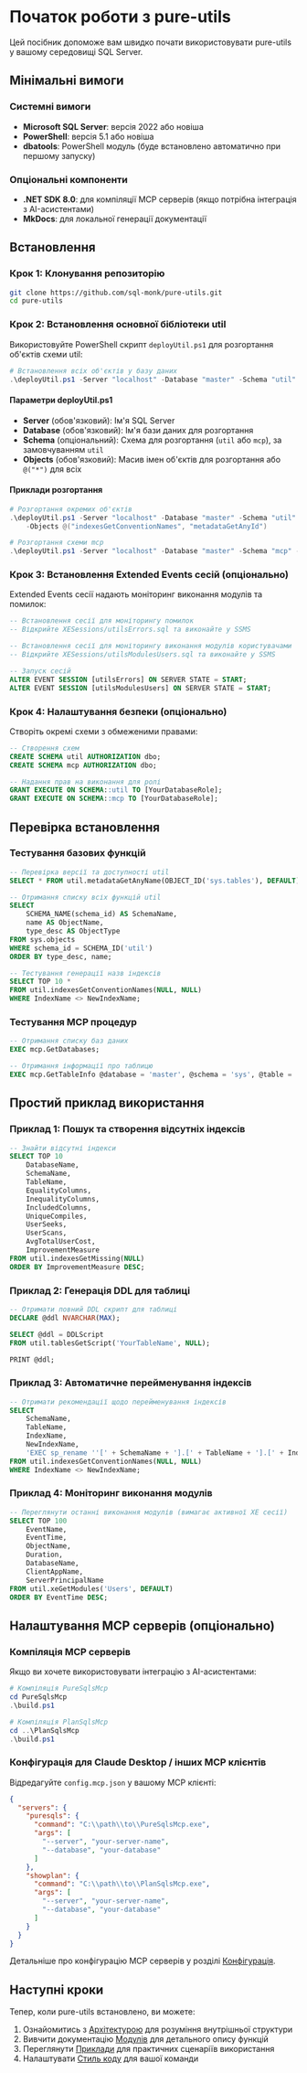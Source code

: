 # Початок роботи з pure-utils

Цей посібник допоможе вам швидко почати використовувати pure-utils у вашому середовищі SQL Server.

## Мінімальні вимоги

### Системні вимоги

- **Microsoft SQL Server**: версія 2022 або новіша
- **PowerShell**: версія 5.1 або новіша
- **dbatools**: PowerShell модуль (буде встановлено автоматично при першому запуску)

### Опціональні компоненти

- **.NET SDK 8.0**: для компіляції MCP серверів (якщо потрібна інтеграція з AI-асистентами)
- **MkDocs**: для локальної генерації документації

## Встановлення

### Крок 1: Клонування репозиторію

```bash
git clone https://github.com/sql-monk/pure-utils.git
cd pure-utils
```

### Крок 2: Встановлення основної бібліотеки util

Використовуйте PowerShell скрипт `deployUtil.ps1` для розгортання об'єктів схеми util:

```powershell
# Встановлення всіх об'єктів у базу даних
.\deployUtil.ps1 -Server "localhost" -Database "master" -Schema "util" -Objects @("*")
```

#### Параметри deployUtil.ps1

- **Server** (обов'язковий): Ім'я SQL Server
- **Database** (обов'язковий): Ім'я бази даних для розгортання
- **Schema** (опціональний): Схема для розгортання (`util` або `mcp`), за замовчуванням `util`
- **Objects** (обов'язковий): Масив імен об'єктів для розгортання або `@("*")` для всіх

#### Приклади розгортання

```powershell
# Розгортання окремих об'єктів
.\deployUtil.ps1 -Server "localhost" -Database "master" -Schema "util" `
    -Objects @("indexesGetConventionNames", "metadataGetAnyId")

# Розгортання схеми mcp
.\deployUtil.ps1 -Server "localhost" -Database "master" -Schema "mcp" -Objects @("*")
```

### Крок 3: Встановлення Extended Events сесій (опціонально)

Extended Events сесії надають моніторинг виконання модулів та помилок:

```sql
-- Встановлення сесії для моніторингу помилок
-- Відкрийте XESessions/utilsErrors.sql та виконайте у SSMS

-- Встановлення сесії для моніторингу виконання модулів користувачами
-- Відкрийте XESessions/utilsModulesUsers.sql та виконайте у SSMS

-- Запуск сесій
ALTER EVENT SESSION [utilsErrors] ON SERVER STATE = START;
ALTER EVENT SESSION [utilsModulesUsers] ON SERVER STATE = START;
```

### Крок 4: Налаштування безпеки (опціонально)

Створіть окремі схеми з обмеженими правами:

```sql
-- Створення схем
CREATE SCHEMA util AUTHORIZATION dbo;
CREATE SCHEMA mcp AUTHORIZATION dbo;

-- Надання прав на виконання для ролі
GRANT EXECUTE ON SCHEMA::util TO [YourDatabaseRole];
GRANT EXECUTE ON SCHEMA::mcp TO [YourDatabaseRole];
```

## Перевірка встановлення

### Тестування базових функцій

```sql
-- Перевірка версії та доступності util
SELECT * FROM util.metadataGetAnyName(OBJECT_ID('sys.tables'), DEFAULT);

-- Отримання списку всіх функцій util
SELECT 
    SCHEMA_NAME(schema_id) AS SchemaName,
    name AS ObjectName,
    type_desc AS ObjectType
FROM sys.objects
WHERE schema_id = SCHEMA_ID('util')
ORDER BY type_desc, name;

-- Тестування генерації назв індексів
SELECT TOP 10 * 
FROM util.indexesGetConventionNames(NULL, NULL)
WHERE IndexName <> NewIndexName;
```

### Тестування MCP процедур

```sql
-- Отримання списку баз даних
EXEC mcp.GetDatabases;

-- Отримання інформації про таблицю
EXEC mcp.GetTableInfo @database = 'master', @schema = 'sys', @table = 'tables';
```

## Простий приклад використання

### Приклад 1: Пошук та створення відсутніх індексів

```sql
-- Знайти відсутні індекси
SELECT TOP 10
    DatabaseName,
    SchemaName,
    TableName,
    EqualityColumns,
    InequalityColumns,
    IncludedColumns,
    UniqueCompiles,
    UserSeeks,
    UserScans,
    AvgTotalUserCost,
    ImprovementMeasure
FROM util.indexesGetMissing(NULL)
ORDER BY ImprovementMeasure DESC;
```

### Приклад 2: Генерація DDL для таблиці

```sql
-- Отримати повний DDL скрипт для таблиці
DECLARE @ddl NVARCHAR(MAX);

SELECT @ddl = DDLScript
FROM util.tablesGetScript('YourTableName', NULL);

PRINT @ddl;
```

### Приклад 3: Автоматичне перейменування індексів

```sql
-- Отримати рекомендації щодо перейменування індексів
SELECT 
    SchemaName,
    TableName,
    IndexName,
    NewIndexName,
    'EXEC sp_rename ''[' + SchemaName + '].[' + TableName + '].[' + IndexName + ']'', ''' + NewIndexName + ''', ''INDEX'';' AS RenameScript
FROM util.indexesGetConventionNames(NULL, NULL)
WHERE IndexName <> NewIndexName;
```

### Приклад 4: Моніторинг виконання модулів

```sql
-- Переглянути останні виконання модулів (вимагає активної XE сесії)
SELECT TOP 100
    EventName,
    EventTime,
    ObjectName,
    Duration,
    DatabaseName,
    ClientAppName,
    ServerPrincipalName
FROM util.xeGetModules('Users', DEFAULT)
ORDER BY EventTime DESC;
```

## Налаштування MCP серверів (опціонально)

### Компіляція MCP серверів

Якщо ви хочете використовувати інтеграцію з AI-асистентами:

```powershell
# Компіляція PureSqlsMcp
cd PureSqlsMcp
.\build.ps1

# Компіляція PlanSqlsMcp
cd ..\PlanSqlsMcp
.\build.ps1
```

### Конфігурація для Claude Desktop / інших MCP клієнтів

Відредагуйте `config.mcp.json` у вашому MCP клієнті:

```json
{
  "servers": {
    "puresqls": {
      "command": "C:\\path\\to\\PureSqlsMcp.exe",
      "args": [
        "--server", "your-server-name",
        "--database", "your-database"
      ]
    },
    "showplan": {
      "command": "C:\\path\\to\\PlanSqlsMcp.exe",
      "args": [
        "--server", "your-server-name",
        "--database", "your-database"
      ]
    }
  }
}
```

Детальніше про конфігурацію MCP серверів у розділі [Конфігурація](config.md).

## Наступні кроки

Тепер, коли pure-utils встановлено, ви можете:

1. Ознайомитись з [Архітектурою](architecture.md) для розуміння внутрішньої структури
2. Вивчити документацію [Модулів](modules/util.md) для детального опису функцій
3. Переглянути [Приклади](examples.md) для практичних сценаріїв використання
4. Налаштувати [Стиль коду](coding-style.md) для вашої команди
